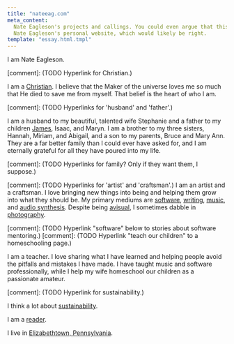 ```yaml
---
title: "nateeag.com"
meta_content:
  Nate Eagleson's projects and callings. You could even argue that this is
  Nate Eagleson's personal website, which would likely be right.
template: "essay.html.tmpl"
---
```


I am Nate Eagleson.

[comment]: (TODO Hyperlink for Christian.)

I am a [Christian](/christianity/). I believe that the Maker of the universe
loves me so much that He died to save me from myself. That belief is the heart
of who I am.

[comment]: (TODO Hyperlinks for 'husband' and 'father'.)

I am a husband to my beautiful, talented wife Stephanie and a father to my
children [James](/photos/newborn-james/), Isaac, and Maryn. I am a brother to
my three sisters, Hannah, Miriam, and Abigail, and a son to my parents, Bruce
and Mary Ann. They are a far better family than I could ever have asked for,
and I am eternally grateful for all they have poured into my life.

[comment]: (TODO Hyperlinks for family? Only if they want them, I suppose.)

[comment]: (TODO Hyperlinks for 'artist' and 'craftsman'.)
I am an artist and a craftsman. I love bringing new things into being and
helping them grow into what they should be. My primary mediums are
[software](/software/), [writing](/writing/), [music](/music/), and
[audio synthesis](/audio-synthesis/). Despite being
[avisual](https://en.wikipedia.org/wiki/Aphantasia),
I sometimes dabble in [photography](/photos/).

[comment]: (TODO Hyperlink "software" below to stories about software mentoring.)
[comment]: (TODO Hyperlink "teach our children" to a homeschooling page.)

I am a teacher. I love sharing what I have learned and helping people avoid the
pitfalls and mistakes I have made. I have taught music and software
professionally, while I help my wife homeschool our children as a passionate
amateur.

[comment]: (TODO Hyperlink for sustainability.)

I think a lot about [sustainability](/sustaining/).

I am a [reader](/reading/).

I live in [Elizabethtown, Pennsylvania](https://www.etownonline.com/).
